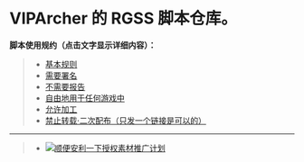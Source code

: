 VIPArcher 的 RGSS 脚本仓库。
===


**脚本使用规约（点击文字显示详细内容）：**

> * [基本规则](http://rmtemp.lofter.com/post/3e26fe_156e50a)
> * [需要署名](http://rmtemp.lofter.com/post/3e26fe_156e50f)
> * [不需要报告](http://rmtemp.lofter.com/post/3e26fe_156f16f)
> * [自由地用于任何游戏中](http://rmtemp.lofter.com/post/3e26fe_156f11b)
> * [允许加工](http://rmtemp.lofter.com/post/3e26fe_156f131)
> * [禁止转载·二次配布（只发一个链接是可以的）](http://rmtemp.lofter.com/post/3e26fe_167cd92)

------

> * [![顺便安利一下授权素材推广计划](http://ww3.sinaimg.cn/large/c5e47d21gw1eh6kvhzoy2j20b402sdg5.jpg)](http://rmproject.lofter.com/hello)
